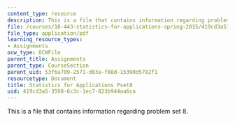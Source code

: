 ```yaml
---
content_type: resource
description: This is a file that contains information regarding problem set 8.
file: /courses/18-443-statistics-for-applications-spring-2015/419cd3a535986c3c1ec7823b944aa6ca_MIT18_443S15_Pset8.pdf
file_type: application/pdf
learning_resource_types:
- Assignments
ocw_type: OCWFile
parent_title: Assignments
parent_type: CourseSection
parent_uid: 53f6a709-2571-d03a-f08d-15390d5782f1
resourcetype: Document
title: Statistics for Applications Pset8
uid: 419cd3a5-3598-6c3c-1ec7-823b944aa6ca
---
```

This is a file that contains information regarding problem set 8.

